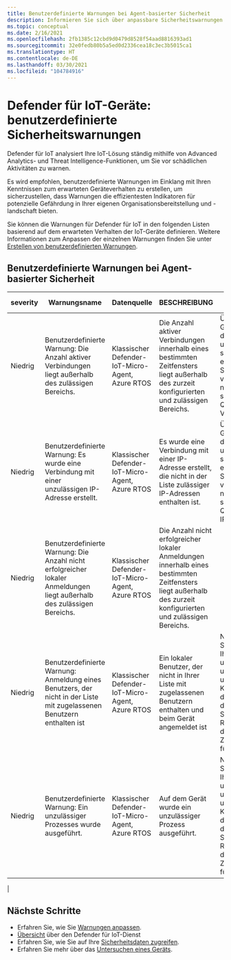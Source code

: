 ```yaml
---
title: Benutzerdefinierte Warnungen bei Agent-basierter Sicherheit
description: Informieren Sie sich über anpassbare Sicherheitswarnungen und empfohlene Wartungsvorgänge unter Verwendung der Features und Dienste von Defender für IoT.
ms.topic: conceptual
ms.date: 2/16/2021
ms.openlocfilehash: 2fb1385c12cbd9d0479d8528f54aad8816393ad1
ms.sourcegitcommit: 32e0fedb80b5a5ed0d2336cea18c3ec3b5015ca1
ms.translationtype: HT
ms.contentlocale: de-DE
ms.lasthandoff: 03/30/2021
ms.locfileid: "104784916"
---
```

# <a name="defender-for-iot-devices-custom-security-alerts"></a>Defender für IoT-Geräte: benutzerdefinierte Sicherheitswarnungen

Defender für IoT analysiert Ihre IoT-Lösung ständig mithilfe von Advanced Analytics- und Threat Intelligence-Funktionen, um Sie vor schädlichen Aktivitäten zu warnen.

Es wird empfohlen, benutzerdefinierte Warnungen im Einklang mit Ihren Kenntnissen zum erwarteten Geräteverhalten zu erstellen, um sicherzustellen, dass Warnungen die effizientesten Indikatoren für potenzielle Gefährdung in Ihrer eigenen Organisationsbereitstellung und -landschaft bieten.

Sie können die Warnungen für Defender für IoT in den folgenden Listen basierend auf dem erwarteten Verhalten der IoT-Geräte definieren. Weitere Informationen zum Anpassen der einzelnen Warnungen finden Sie unter [Erstellen von benutzerdefinierten Warnungen](quickstart-create-custom-alerts.md).

## <a name="agent-based-security-custom-alerts"></a>Benutzerdefinierte Warnungen bei Agent-basierter Sicherheit

| severity | Warnungsname | Datenquelle | BESCHREIBUNG | Vorschlag zur Problemlösung |
|--|--|--|--|--|
| Niedrig | Benutzerdefinierte Warnung: Die Anzahl aktiver Verbindungen liegt außerhalb des zulässigen Bereichs. | Klassischer Defender-IoT-Micro-Agent, Azure RTOS | Die Anzahl aktiver Verbindungen innerhalb eines bestimmten Zeitfensters liegt außerhalb des zurzeit konfigurierten und zulässigen Bereichs. | Überprüfen Sie die Geräteprotokolle. Ermitteln Sie den Ursprung der Verbindung, und bestimmen Sie, ob er schädlich ist. Ist er schädlich, entfernen Sie potenzielle Schadsoftware, und versuchen Sie, die Herkunft nachzuvollziehen. Ist er nicht schädlich, fügen Sie die Quelle der Liste mit zulässigen Verbindungen hinzu. |
| Niedrig | Benutzerdefinierte Warnung: Es wurde eine Verbindung mit einer unzulässigen IP-Adresse erstellt. | Klassischer Defender-IoT-Micro-Agent, Azure RTOS | Es wurde eine Verbindung mit einer IP-Adresse erstellt, die nicht in der Liste zulässiger IP-Adressen enthalten ist. | Überprüfen Sie die Geräteprotokolle. Ermitteln Sie den Ursprung der Verbindung, und bestimmen Sie, ob er schädlich ist. Ist er schädlich, entfernen Sie potenzielle Schadsoftware, und versuchen Sie, die Herkunft nachzuvollziehen. Ist er nicht schädlich, fügen Sie die Quelle der Liste mit zulässigen IP-Adressen hinzu. |
| Niedrig | Benutzerdefinierte Warnung: Die Anzahl nicht erfolgreicher lokaler Anmeldungen liegt außerhalb des zulässigen Bereichs. | Klassischer Defender-IoT-Micro-Agent, Azure RTOS | Die Anzahl nicht erfolgreicher lokaler Anmeldungen innerhalb eines bestimmten Zeitfensters liegt außerhalb des zurzeit konfigurierten und zulässigen Bereichs. |  |
| Niedrig | Benutzerdefinierte Warnung: Anmeldung eines Benutzers, der nicht in der Liste mit zugelassenen Benutzern enthalten ist | Klassischer Defender-IoT-Micro-Agent, Azure RTOS | Ein lokaler Benutzer, der nicht in Ihrer Liste mit zugelassenen Benutzern enthalten und beim Gerät angemeldet ist | Navigieren Sie beim Speichern von Rohdaten zu Ihrem Protokollanalysekonto, und verwenden Sie die Daten, um das Gerät zu untersuchen und die Quelle zu ermitteln. Korrigieren Sie anschließend die Positiv-/Sperrliste für diese Einstellungen. Speichern Sie derzeit keine Rohdaten, korrigieren Sie auf dem Gerät die Zulassungs-/Blockierungsliste für diese Einstellungen. |
| Niedrig | Benutzerdefinierte Warnung: Ein unzulässiger Prozesses wurde ausgeführt. | Klassischer Defender-IoT-Micro-Agent, Azure RTOS | Auf dem Gerät wurde ein unzulässiger Prozess ausgeführt. | Navigieren Sie beim Speichern von Rohdaten zu Ihrem Protokollanalysekonto, und verwenden Sie die Daten, um das Gerät zu untersuchen und die Quelle zu ermitteln. Korrigieren Sie anschließend die Positiv-/Sperrliste für diese Einstellungen. Speichern Sie derzeit keine Rohdaten, korrigieren Sie auf dem Gerät die Zulassungs-/Blockierungsliste für diese Einstellungen. |
|

## <a name="next-steps"></a>Nächste Schritte

- Erfahren Sie, wie Sie [Warnungen anpassen](quickstart-create-custom-alerts.md).
- [Übersicht](overview.md) über den Defender für IoT-Dienst
- Erfahren Sie, wie Sie auf Ihre [Sicherheitsdaten zugreifen](how-to-security-data-access.md).
- Erfahren Sie mehr über das [Untersuchen eines Geräts](how-to-investigate-device.md).
